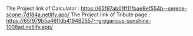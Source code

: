The Project link of Calculator : https://65f97ab01ff11fbae9ef554b--serene-scone-7d184a.netlify.app/
The Project link of Tribute page : https://65f979b5a46ffdb419482557--gregarious-sunshine-1008ad.netlify.app/
